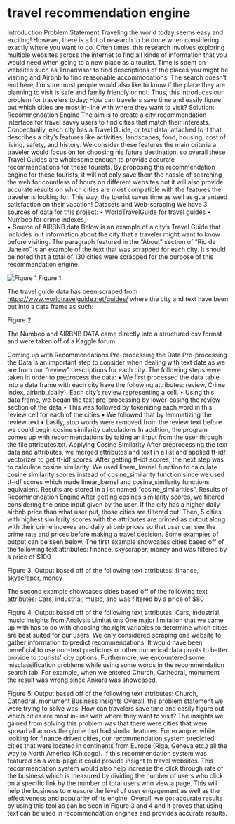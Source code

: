 # travel recommendation engine
Introduction
Problem Statement 
Traveling the world today seems easy and exciting! However, there is a lot of research to be done when considering exactly where you want to go. Often times, this research involves exploring multiple websites across the internet to find all kinds of information that you would need when going to a new place as a tourist. Time is spent on websites such as Tripadvisor to find descriptions of the places you might be visiting and Airbnb to find reasonable accommodations. The search doesn’t end here, I’m sure most people would also like to know if the place they are planning to visit is safe and family friendly or not. Thus, this introduces our problem for travelers today; How can travelers save time and easily figure out which cities are most in-line with where they want to visit? 
Solution: Recommendation Engine 
The aim is to create a city recommendation interface for travel savvy users to find cities that match their interests. Conceptually, each city has a Travel Guide, or text data, attached to it that describes a city’s features like activities, landscapes, food, housing, cost of living, safety, and history. 
We consider these features the main criteria a traveler would focus on for choosing his future destination, so overall these Travel Guides are wholesome enough to provide accurate recommendations for these tourists. 
By proposing this recommendation engine for these tourists, it will not only save them the hassle of searching the web for countless of hours on different websites but it will also provide accurate results on which cities are most compatible with the features the traveler is looking for. This way, the tourist saves time as well as guaranteed satisfaction on their vacation! 
Datasets and Web-scraping
We have 3 sources of data for this project: 
•	WorldTravelGuide for travel guides
•	Numbeo for crime indexes,  
•	Source of AIRBNB data 
Below is an example of a city’s Travel Guide that includes in it information about the city that a traveler might want to know before visiting. The paragraph featured in the “About” section of “Rio de Janeiro” is an example of the text that was scrapped for each city. It should be noted that a total of 130 cities were scrapped for the purpose of this recommendation engine. 
  
![Figure 1](https://github.com/onurerkin/travel-recommendation-engine/tree/master/images/Picture1.png)
Figure 1.

The travel guide data has been scraped from https://www.worldtravelguide.net/guides/  where the city and text have been put into a data frame as such: 

Figure 2.

The Numbeo and AIRBNB DATA came directly into a structured csv format and were taken off of a Kaggle forum. 

Coming up with Recommendations
Pre-processing the Data
Pre-processing the Data is an important step to consider when dealing with text date as we are from our “review” descriptions for each city. The following steps were taken in order to preprocess the data: 
•	We first processed the data table into a data frame with each city have the following attributes: review, Crime Index, airbnb_(daily). Each city’s review representing a cell. 
•	Using this data frame, we began the text pre-processing by lower-casing the review section of the data 
•	This was followed by tokenizing each word in this review cell for each of the cities 
•	We followed that by lemmatizing the review text
•	Lastly, stop words were removed from the review text before we could begin cosine similarity calculations 
In addition, the program comes up with recommendations by taking an input from the user through the file attributes.txt. 
Applying Cosine Similarity 
After preprocessing the text data and attributes, we merged attributes and text in a list and applied tf-idf vectorizer to get tf-idf scores. 
After getting tf-idf scores, the next step was to calculate cosine similarity. We used linear_kernel function to calculate cosine similarity scores instead of cosine_similarity function since we used tf-idf scores which made linear_kernel and cosine_similarity functions equivalent. 
Results are stored in a list named “cosine_similarities”.
Results of Recommendation Engine
After getting cosines similarity scores, we filtered considering the price input given by the user. If the city has a higher daily airbnb price than what user put, those cities are filtered out. Then, 5 cities with highest similarity scores with the attributes are printed as output along with their crime indexes and daily airbnb prices so that user can see the crime rate and prices before making a travel decision. 
Some examples of output can be seen below.
The first example showcases cities based off of the following text attributes: finance, skyscraper, money and was filtered by a price of $100

Figure 3. Output based off of the following text attributes: finance, skyscraper, money

The second example showcases cities based off of the following text attributes: Cars, industrial, music, and was filtered by a price of $80

Figure 4. Output based off of the following text attributes: Cars, industrial, music
Insights from Analysis 
Limitations 
One major limitation that we came up with has to do with choosing the right variables to determine which cities are best suited for our users. We only considered scraping one website to gather information to predict recommendations. It would have been beneficial to use non-text predictors or other numerical data points to better provide to tourists' city options. 
Furthermore, we encountered some misclassification problems while using some words in the recommendation search tab. For example, when we entered Church, Cathedral, monument the result was wrong since Ankara was showcased.

     
Figure 5. Output based off of the following text attributes: Church, Cathedral, monument
Business Insights 
Overall, the problem statement we were trying to solve was: How can travelers save time and easily figure out which cities are most in-line with where they want to visit?
The insights we gained from solving this problem was that there were cities that were spread all across the globe that had similar features. For example: while looking for finance driven cities, our recommendation system predicted cities that were located in continents from Europe (Riga, Geneva etc.) all the way to North America (Chicago). 
If this recommendation system was featured on a web-page it could provide insight to travel websites. This recommendation system would also help increase the click through rate of the business which is measured by dividing the number of users who click on a specific link by the number of total users who view a page. This will help the business to measure the level of user engagement as well as the effectiveness and popularity of its engine. 
Overall, we got accurate results by using this tool as can be seen in Figure 3 and 4 and it proves that using text can be used in recommendation engines and provides accurate results.



